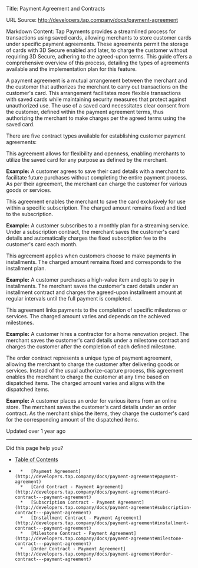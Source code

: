 Title: Payment Agreement and Contracts

URL Source: http://developers.tap.company/docs/payment-agreement

Markdown Content:
Tap Payments provides a streamlined process for transactions using saved cards, allowing merchants to store customer cards under specific payment agreements. These agreements permit the storage of cards with 3D Secure enabled and later, to charge the customer without requiring 3D Secure, adhering to the agreed-upon terms. This guide offers a comprehensive overview of this process, detailing the types of agreements available and the implementation plan for this feature.

A payment agreement is a mutual arrangement between the merchant and the customer that authorizes the merchant to carry out transactions on the customer's card. This arrangement facilitates more flexible transactions with saved cards while maintaining security measures that protect against unauthorized use. The use of a saved card necessitates clear consent from the customer, defined within the payment agreement terms, thus authorizing the merchant to make charges per the agreed terms using the saved card.

There are five contract types available for establishing customer payment agreements:

This agreement allows for flexibility and openness, enabling merchants to utilize the saved card for any purpose as defined by the merchant.

**Example:** A customer agrees to save their card details with a merchant to facilitate future purchases without completing the entire payment process. As per their agreement, the merchant can charge the customer for various goods or services.

This agreement enables the merchant to save the card exclusively for use within a specific subscription. The charged amount remains fixed and tied to the subscription.

**Example:** A customer subscribes to a monthly plan for a streaming service. Under a subscription contract, the merchant saves the customer's card details and automatically charges the fixed subscription fee to the customer's card each month.

This agreement applies when customers choose to make payments in installments. The charged amount remains fixed and corresponds to the installment plan.

**Example:** A customer purchases a high-value item and opts to pay in installments. The merchant saves the customer's card details under an installment contract and charges the agreed-upon installment amount at regular intervals until the full payment is completed.

This agreement links payments to the completion of specific milestones or services. The charged amount varies and depends on the achieved milestones.

**Example:** A customer hires a contractor for a home renovation project. The merchant saves the customer's card details under a milestone contract and charges the customer after the completion of each defined milestone.

The order contract represents a unique type of payment agreement, allowing the merchant to charge the customer after delivering goods or services. Instead of the usual authorize-capture process, this agreement enables the merchant to charge the customer at any time based on dispatched items. The charged amount varies and aligns with the dispatched items.

**Example:** A customer places an order for various items from an online store. The merchant saves the customer's card details under an order contract. As the merchant ships the items, they charge the customer's card for the corresponding amount of the dispatched items.

Updated over 1 year ago

* * *

Did this page help you?

*   [Table of Contents](http://developers.tap.company/docs/payment-agreement#)
*       *   [Payment Agreement](http://developers.tap.company/docs/payment-agreement#payment-agreement)
        *   [Card Contract - Payment Agreement](http://developers.tap.company/docs/payment-agreement#card-contract---payment-agreement)
        *   [Subscription Contract - Payment Agreement](http://developers.tap.company/docs/payment-agreement#subscription-contract---payment-agreement)
        *   [Installment Contract - Payment Agreement](http://developers.tap.company/docs/payment-agreement#installment-contract---payment-agreement)
        *   [Milestone Contract - Payment Agreement](http://developers.tap.company/docs/payment-agreement#milestone-contract---payment-agreement)
        *   [Order Contract - Payment Agreement](http://developers.tap.company/docs/payment-agreement#order-contract---payment-agreement)
